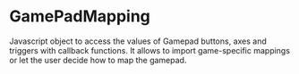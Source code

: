 # GamePadMapping
Javascript object to access the values of Gamepad buttons, axes and triggers with callback functions. It allows to import game-specific mappings or let the user decide how to map the gamepad.
